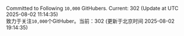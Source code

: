 Committed to Following `10,000` GitHubers. Current: <!-- FOLLOWING_COUNT -->302<!-- FOLLOWING_COUNT --> (Update at UTC <!-- LAST_UPDATED -->2025-08-02 11:14:35<!-- LAST_UPDATED -->)<br>
致力于关注`10,000`个GitHuber。当前：<!-- FOLLOWING_COUNT -->302<!-- FOLLOWING_COUNT --> (更新于北京时间 <!-- LAST_UPDATED_CST -->2025-08-02 19:14:35<!-- LAST_UPDATED_CST -->)
